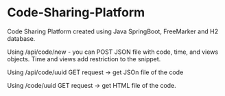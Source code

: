 # Code-Sharing-Platform

Code Sharing Platform created using Java SpringBoot, FreeMarker and H2 database.

Using /api/code/new - you can POST JSON file with code, time, and views objects. Time and views add 
restriction to the snippet.

Using /api/code/uuid GET request -> get JSOn file of the code

Using /code/uuid GET request -> get HTML file of the code.
